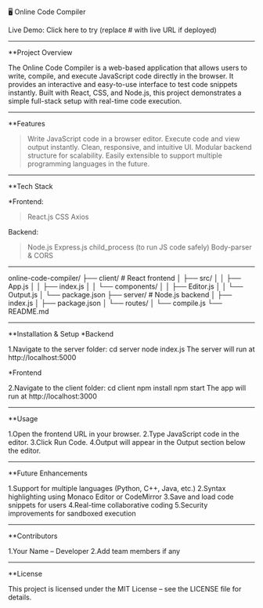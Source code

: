 🖥️ Online Code Compiler






Live Demo: Click here to try
 (replace # with live URL if deployed)
________________________________________________________________________________________________________________________________________________________________________________________________________________________________________________________________
**Project Overview

The Online Code Compiler is a web-based application that allows users to write, compile, and execute JavaScript code directly in the browser. It provides an interactive and easy-to-use interface to test code snippets instantly. Built with React, CSS, and Node.js, this project demonstrates a simple full-stack setup with real-time code execution.
________________________________________________________________________________________________________________________________________________________________________________________________________________________________________________________________
**Features

> Write JavaScript code in a browser editor.
> Execute code and view output instantly.
> Clean, responsive, and intuitive UI.
> Modular backend structure for scalability.
> Easily extensible to support multiple programming languages in the future.
_____________________________________________________________________________________________________________________________________________________________________________________________________________________________________________________________
**Tech Stack

*Frontend:

> React.js
> CSS
> Axios

Backend:

> Node.js
> Express.js
> child_process (to run JS code safely)
> Body-parser & CORS
_____________________________________________________________________________________________________________________________________________________________________________________________________________________________________________________________
online-code-compiler/
├── client/                # React frontend
│   ├── src/
│   │   ├── App.js
│   │   ├── index.js
│   │   └── components/
│   │       ├── Editor.js
│   │       └── Output.js
│   └── package.json
├── server/                # Node.js backend
│   ├── index.js
│   ├── package.json
│   └── routes/
│       └── compile.js
└── README.md
_____________________________________________________________________________________________________________________________________________________________________________________________________________________________________________________________
**Installation & Setup
*Backend

1.Navigate to the server folder:
cd server
node index.js
The server will run at http://localhost:5000

*Frontend

2.Navigate to the client folder:
cd client
npm install
npm start
The app will run at http://localhost:3000
_____________________________________________________________________________________________________________________________________________________________________________________________________________________________________________________________
**Usage

1.Open the frontend URL in your browser.
2.Type JavaScript code in the editor.
3.Click Run Code.
4.Output will appear in the Output section below the editor.
_____________________________________________________________________________________________________________________________________________________________________________________________________________________________________________________________
**Future Enhancements

1.Support for multiple languages (Python, C++, Java, etc.)
2.Syntax highlighting using Monaco Editor or CodeMirror
3.Save and load code snippets for users
4.Real-time collaborative coding
5.Security improvements for sandboxed execution
_____________________________________________________________________________________________________________________________________________________________________________________________________________________________________________________________
**Contributors

1.Your Name – Developer
2.Add team members if any
_____________________________________________________________________________________________________________________________________________________________________________________________________________________________________________________________
**License

This project is licensed under the MIT License – see the LICENSE
 file for details.
